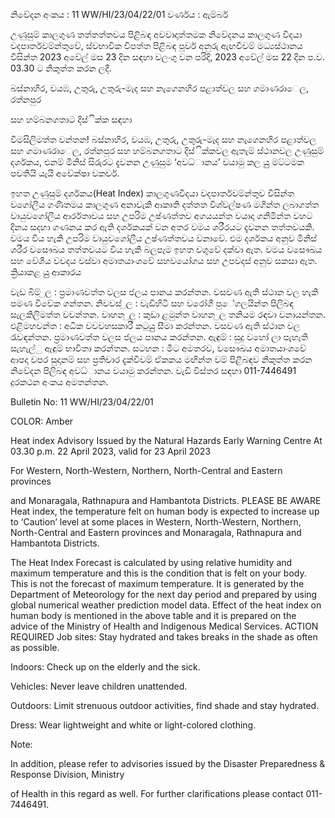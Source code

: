 නිවේදන අංකය : 11 WW/HI/23/04/22/01 වර්ණය : ඇම්බර්

උණුසුම් කාලගුණ තත්තත්තවය පිළිබඳ අවවාදාත්තමක නිවේදනය කාලගුණ විදයා වදපාර්තවම්න්තුවේ, ස්වභාවික විපත්ත පිළිබඳ පූර්ව අනුරු ඇඟවීවම් මධ්‍යස්ථානය විසින්ත 2023 අවේල් මස 23 දින සඳහා වලංගු වන පරිදි, 2023 අවේල් මස 22 දින ප.ව. 03.30 ට නිකුත්ත කරන ලදී.

බස්නාහිර, වයඹ, උතුරු, උතුරු-මැද සහ නැගෙනහිර පළාත්වල සහ ගමාණරාෙල, රත්නපුර

සහ හම්බනගතාට දිස්ික්ක සඳහා

විමසිලිමත්ත වන්තන! බස්නාහිර, වයඹ, උතුරු, උතුරු-මැද සහ නැගෙනහිර පළාත්වල සහ ගමාණරාෙල, රත්නපුර සහ හම්බනගතාට දිස්ික්කවල ඇතැම් ස්ථානවල උණුසුම් දර්ශකය, එනම් මිනිස් සිරුරට දැවනන උණුසුම ‘අවධ්‍ානය’ වයාමු කල යුු මට්ටමක පවතියි යැයි අවේක්ෂා වකවර්.

ඉහත උණුසුම් දර්ශකය(Heat Index) කාලගුණවිදයා වදපාර්තවම්න්තුව විසින්ත වගෝලීය ගණිතමය කාලගුණ අනාවැකි ආකෘති දත්තත විශ්වල්ෂණ මගින්ත ලබාගත්ත වායුවගෝලීය ආර්රතාවය සහ උපරිම උෂ්ණත්තව අගයයන්ත වයාදා ගනිමින්ත වහට දිනය සදහා ගණනය කර ඇති දර්ශකයක් වන අතර වමය ශරීරයට දැවනන තත්තවයකි. වමය විය හැකි උපරිම වායුවගෝලීය උෂ්ණත්තවය වනාවේ. එම දර්ශකය අනුව මිනිස් ශරීර වසෞඛය තත්තවයට විය හැකි බලපෑම ඉහත වගුවේ දක්වා ඇත. වමය වසෞඛය සහ වේශීය වවදය වස්වා අමාතයාංශවේ සහවයෝගය සහ උපවදස් අනුව සකසා ඇත. ක්‍රියාකළ යුු ආකාරය

වැඩ බිම් ුල : ප්‍රමාණවත්ත වලස ජලය පානය කරන්තන. වසවණ ඇති ස්ථාන වල හැකි පමණ විවේක ගන්තන. නිවවස් ුල : වැඩිහිටි සහ වරෝගී පුේගලයින්ත පිලිබඳ සැලකිලිමත්ත වවන්තන. වාහන ුල : කුඩා ළමුන්ත වාහන ුල තනියම රඳවා වනායන්තන. එළිමහවන්ත : අධික වවවහසකාරී කටුයුු සීමා කරන්තන. වසවණ ඇති ස්ථාන වල රැවඳන්තන. ප්‍රමාණවත්ත වලස ජලය පානය කරන්තන. ඇඳුම් : සුදු වහෝ ලා පැහැති සැහැල්ු ඇඳුම් භාවිතා කරන්තන. සටහන : මීට අමතරව, වසෞඛය අමාතයාංශවේ ආපදා වපර සුදානම් සහ ප්‍රතිචාර දැක්වීවම් ඒකකය මඟින්ත වම් පිළිබඳව නිකුත්ත කරන නිවේදන පිලිබඳ අවධ්‍ානය වයාමු කරන්තන. වැඩි විස්තර සඳහා 011-7446491 දුරකථන අංකය අමතන්තන.

Bulletin No: 11 WW/HI/23/04/22/01

COLOR: Amber

Heat index Advisory Issued by the Natural Hazards Early Warning Centre At 03.30 p.m. 22 April 2023, valid for 23 April 2023

For Western, North-Western, Northern, North-Central and Eastern provinces

and Monaragala, Rathnapura and Hambantota Districts. PLEASE BE AWARE Heat index, the temperature felt on human body is expected to increase up to ‘Caution’ level at some places in Western, North-Western, Northern, North-Central and Eastern provinces and Monaragala, Rathnapura and Hambantota Districts.

The Heat Index Forecast is calculated by using relative humidity and maximum temperature and this is the condition that is felt on your body. This is not the forecast of maximum temperature. It is generated by the Department of Meteorology for the next day period and prepared by using global numerical weather prediction model data. Effect of the heat index on human body is mentioned in the above table and it is prepared on the advice of the Ministry of Health and Indigenous Medical Services. ACTION REQUIRED Job sites: Stay hydrated and takes breaks in the shade as often as possible.

Indoors: Check up on the elderly and the sick.

Vehicles: Never leave children unattended.

Outdoors: Limit strenuous outdoor activities, find shade and stay hydrated.

Dress: Wear lightweight and white or light-colored clothing.

Note:

In addition, please refer to advisories issued by the Disaster Preparedness & Response Division, Ministry

of Health in this regard as well. For further clarifications please contact 011-7446491.